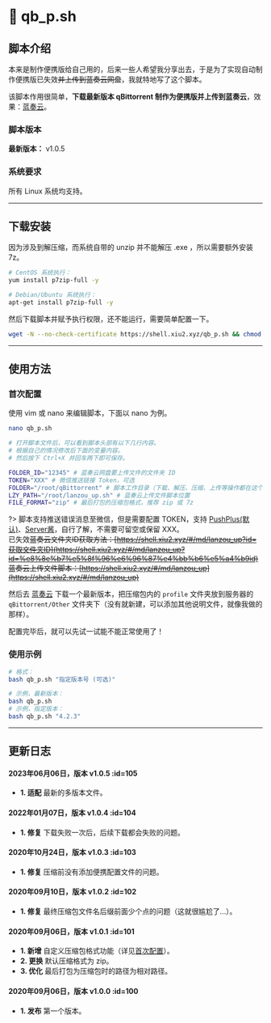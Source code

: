 # 📑 qb_p.sh

## 脚本介绍

本来是制作便携版给自己用的，后来一些人希望我分享出去，于是为了实现自动制作便携版已失效~~并上传到蓝奏云网盘~~，我就特地写了这个脚本。  

该脚本作用很简单，**下载最新版本 qBittorrent 制作为便携版并上传到蓝奏云**，效果：[蓝奏云](https://pan.lanpw.com/b073jjwta)。  

### 脚本版本

**最新版本：** v1.0.5

### 系统要求

所有 Linux 系统均支持。

****

## 下载安装

因为涉及到解压缩，而系统自带的 unzip 并不能解压 .exe ，所以需要额外安装 7z。  

``` bash
# CentOS 系统执行：
yum install p7zip-full -y

# Debian/Ubuntu 系统执行：
apt-get install p7zip-full -y
```

然后下载脚本并赋予执行权限，还不能运行，需要简单配置一下。  

``` bash
wget -N --no-check-certificate https://shell.xiu2.xyz/qb_p.sh && chmod +x qb_p.sh
```

****

## 使用方法

### 首次配置

使用 vim 或 nano 来编辑脚本，下面以 nano 为例。  
``` bash
nano qb_p.sh

# 打开脚本文件后，可以看到脚本头部有以下几行内容。
# 根据自己的情况修改后下面的变量内容。
# 然后按下 Ctrl+X 并回车两下即可保存。

FOLDER_ID="12345" # 蓝奏云网盘要上传文件的文件夹 ID
TOKEN="XXX" # 微信推送链接 Token，可选
FOLDER="/root/qBittorrent" # 脚本工作目录（下载、解压、压缩、上传等操作都在这个文件夹内），脚本会自动创建文件夹
LZY_PATH="/root/lanzou_up.sh" # 蓝奏云上传文件脚本位置
FILE_FORMAT="zip" # 最后打包的压缩包格式，推荐 zip 或 7z
```

?> 脚本支持推送错误消息至微信，但是需要配置 TOKEN，支持 [PushPlus(默认)](http://pushplus.hxtrip.com)、[Server酱](https://sc.ftqq.com/3.version)，自行了解，不需要可留空或保留 XXX。  
已失效~~蓝奏云文件夹ID获取方法：[https://shell.xiu2.xyz/#/md/lanzou_up?id=获取文件夹ID](https://shell.xiu2.xyz/#/md/lanzou_up?id=%e8%8e%b7%e5%8f%96%e6%96%87%e4%bb%b6%e5%a4%b9id)  
蓝奏云上传文件脚本：[https://shell.xiu2.xyz/#/md/lanzou_up](https://shell.xiu2.xyz/#/md/lanzou_up)~~  

然后去 [蓝奏云](https://pan.lanpw.com/b073jjwta) 下载一个最新版本，把压缩包内的 `profile` 文件夹放到服务器的 `qBittorrent/Other` 文件夹下（没有就新建，可以添加其他说明文件，就像我做的那样）。  

配置完毕后，就可以先试一试能不能正常使用了！  

### 使用示例

``` bash
# 格式：
bash qb_p.sh "指定版本号 (可选)"

# 示例，最新版本：
bash qb_p.sh
# 示例，指定版本：
bash qb_p.sh "4.2.3"
```

****

## 更新日志

#### 2023年06月06日，版本 v1.0.5 :id=105
 - **1. 适配** 最新的多版本文件。  

#### 2022年01月07日，版本 v1.0.4 :id=104
 - **1. 修复** 下载失败一次后，后续下载都会失败的问题。  

#### 2020年10月24日，版本 v1.0.3 :id=103
 - **1. 修复** 压缩前没有添加便携配置文件的问题。  

#### 2020年09月10日，版本 v1.0.2 :id=102
 - **1. 修复** 最终压缩包文件名后缀前面少个点的问题（这就很尴尬了...）。  

#### 2020年09月06日，版本 v1.0.1 :id=101
 - **1. 新增** 自定义压缩包格式功能（详见[首次配置](#首次配置)）。  
 - **2. 更换** 默认压缩格式为 zip。  
 - **3. 优化** 最后打包为压缩包时的路径为相对路径。  

#### 2020年09月06日，版本 v1.0.0 :id=100
 - **1. 发布** 第一个版本。
